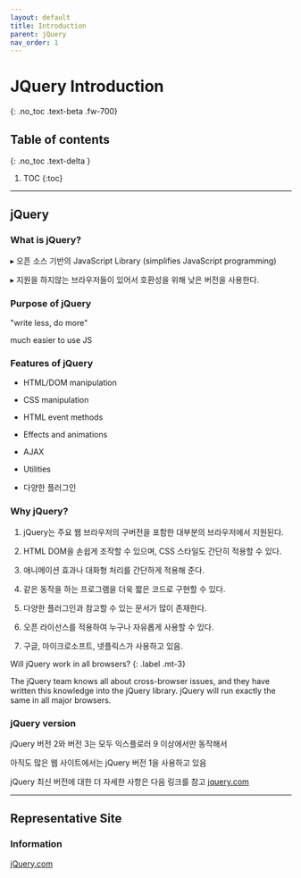 ```yaml
---
layout: default
title: Introduction
parent: jQuery
nav_order: 1
---
```


# JQuery Introduction
{: .no_toc .text-beta .fw-700}

## Table of contents
{: .no_toc .text-delta }

1. TOC
{:toc}

---

## jQuery

### What is jQuery?

&#9656; 오픈 소스 기반의 JavaScript Library (simplifies JavaScript programming)

&#9656; 지원을 하지않는 브라우저들이 있어서 호환성을 위해 낮은 버전을 사용한다.

### Purpose of jQuery

"write less, do more"

much easier to use JS

### Features of jQuery

* HTML/DOM manipulation

* CSS manipulation

* HTML event methods

* Effects and animations

* AJAX

* Utilities

* 다양한 플러그인

### Why jQuery?

1. jQuery는 주요 웹 브라우저의 구버전을 포함한 대부분의 브라우저에서 지원된다.

2. HTML DOM을 손쉽게 조작할 수 있으며, CSS 스타일도 간단히 적용할 수 있다.

3. 애니메이션 효과나 대화형 처리를 간단하게 적용해 준다.

4. 같은 동작을 하는 프로그램을 더욱 짧은 코드로 구현할 수 있다.

5. 다양한 플러그인과 참고할 수 있는 문서가 많이 존재한다.

6. 오픈 라이선스를 적용하여 누구나 자유롭게 사용할 수 있다.

7. 구글, 마이크로소프트, 넷플릭스가 사용하고 있음.

Will jQuery work in all browsers?
{: .label .mt-3}
<div class="code-example" markdown="1">
The jQuery team knows all about cross-browser issues, and they have written this knowledge into the jQuery library. jQuery will run exactly the same in all major browsers.
</div>

### jQuery version

jQuery 버전 2와 버전 3는 모두 익스플로러 9 이상에서만 동작해서

아직도 많은 웹 사이트에서는 jQuery 버전 1을 사용하고 있음

jQuery 최신 버전에 대한 더 자세한 사항은 다음 링크를 참고
[jquery.com](http://blog.jquery.com/)

---

## Representative Site

### Information

[jQuery.com](https://api.jquery.com/)